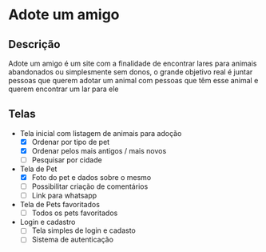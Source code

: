 # Adote um amigo

## Descrição

Adote um amigo é um site com a finalidade de encontrar lares para animais abandonados ou simplesmente sem donos, o grande objetivo real é juntar pessoas que querem adotar um animal com pessoas que têm esse animal e querem encontrar um lar para ele

## Telas
- Tela inicial com listagem de animais para adoção
  - [x] Ordenar por tipo de pet
  - [x] Ordenar pelos mais antigos / mais novos
  - [ ] Pesquisar por cidade

- Tela de Pet
  - [x] Foto do pet e dados sobre o mesmo
  - [ ] Possibilitar criação de comentários
  - [ ] Link para whatsapp

- Tela de Pets favoritados
  - [ ] Todos os pets favoritados 

- Login e cadastro
  - [ ] Tela simples de login e cadasto
  - [ ] Sistema de autenticação
